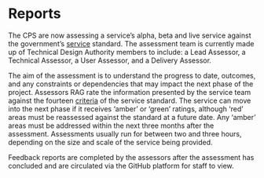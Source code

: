 # Reports

The CPS are now assessing a service’s alpha, beta and live service against the government’s [service](https://apply-the-service-standard.education.gov.uk/service-assessments) standard. The assessment team is currently made up of Technical Design Authority members to include: a Lead Assessor, a Technical Assessor, a User Assessor, and a Delivery Assessor. 

The aim of the assessment is to understand the progress to date, outcomes, and any constraints or dependencies that may impact the next phase of the project. Assessors RAG rate the information presented by the service team against the fourteen [criteria](https://apply-the-service-standard.education.gov.uk/service-standard) of the service standard. The service can move into the next phase if it receives ‘amber’ or ‘green’ ratings, although ‘red’ areas must be reassessed against the standard at a future date. Any ‘amber’ areas must be addressed within the next three months after the assessment. Assessments usually run for between two and three hours, depending on the size and scale of the service being provided. 

Feedback reports are completed by the assessors after the assessment has concluded and are circulated via the GitHub platform for staff to view. 

